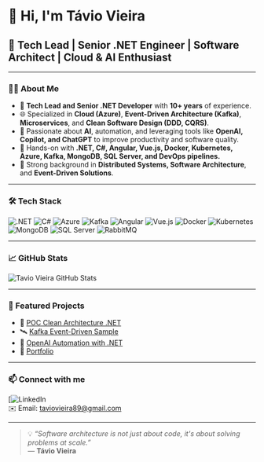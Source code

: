 # 👋 Hi, I'm Távio Vieira

## 🚀 Tech Lead | Senior .NET Engineer | Software Architect | Cloud & AI Enthusiast

---

### 👨‍💻 About Me
- 💼 **Tech Lead and Senior .NET Developer** with **10+ years** of experience.
- 🌐 Specialized in **Cloud (Azure)**, **Event-Driven Architecture (Kafka)**, **Microservices**, and **Clean Software Design (DDD, CQRS)**.
- 🤖 Passionate about **AI**, automation, and leveraging tools like **OpenAI, Copilot, and ChatGPT** to improve productivity and software quality.
- 🔧 Hands-on with **.NET, C#, Angular, Vue.js, Docker, Kubernetes, Azure, Kafka, MongoDB, SQL Server, and DevOps pipelines.**
- 🧠 Strong background in **Distributed Systems, Software Architecture**, and **Event-Driven Solutions**.

---

### 🛠️ Tech Stack
![.NET](https://img.shields.io/badge/.NET-512BD4?logo=dotnet&logoColor=white)
![C#](https://img.shields.io/badge/C%23-239120?logo=c-sharp&logoColor=white)
![Azure](https://img.shields.io/badge/Azure-0078D4?logo=microsoftazure&logoColor=white)
![Kafka](https://img.shields.io/badge/Kafka-231F20?logo=apachekafka&logoColor=white)
![Angular](https://img.shields.io/badge/Angular-DD0031?logo=angular&logoColor=white)
![Vue.js](https://img.shields.io/badge/Vue.js-35495E?logo=vuedotjs&logoColor=4FC08D)
![Docker](https://img.shields.io/badge/Docker-2496ED?logo=docker&logoColor=white)
![Kubernetes](https://img.shields.io/badge/Kubernetes-326CE5?logo=kubernetes&logoColor=white)
![MongoDB](https://img.shields.io/badge/MongoDB-47A248?logo=mongodb&logoColor=white)
![SQL Server](https://img.shields.io/badge/SQL_Server-CC2927?logo=microsoftsqlserver&logoColor=white)
![RabbitMQ](https://img.shields.io/badge/RabbitMQ-FF6600?logo=rabbitmq&logoColor=white)

---

### 📈 GitHub Stats
![Tavio Vieira GitHub Stats](https://github-readme-stats.vercel.app/api?username=taviovieira&show_icons=true&theme=radical)

---

### 🌟 Featured Projects
- 🚀 [POC Clean Architecture .NET](#)  
- 🛰️ [Kafka Event-Driven Sample](#)  
- 🤖 [OpenAI Automation with .NET](#)  
- 🔗 [Portfolio](https://araujostechsolutions.my.canva.site/)

---

### 📫 Connect with me
[![LinkedIn]([www.linkedin.com/in/távio-vieira-araújo-70a17979])  
✉️ Email: taviovieira89@gmail.com  

---

> 💡 *“Software architecture is not just about code, it's about solving problems at scale.”*  
> — **Távio Vieira**
